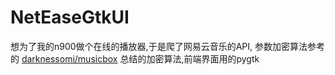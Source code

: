 NetEaseGtkUI
=============
想为了我的n900做个在线的播放器,于是爬了网易云音乐的API, 参数加密算法参考的
[darknessomi/musicbox](https://github.com/darknessomi/musicbox/wiki/%E7%BD%91%E6%98%93%E4%BA%91%E9%9F%B3%E4%B9%90%E6%96%B0%E7%99%BB%E5%BD%95API%E5%88%86%E6%9E%90)
总结的加密算法,前端界面用的pygtk